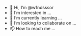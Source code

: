 - 👋 Hi, I’m @w1ndsssor
- 👀 I’m interested in ...
- 🌱 I’m currently learning ...
- 💞️ I’m looking to collaborate on ...
- 📫 How to reach me ...

<!---
w1ndsssor/w1ndsssor is a ✨ special ✨ repository because its `README.md` (this file) appears on your GitHub profile.
You can click the Preview link to take a look at your changes.
--->
